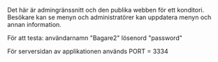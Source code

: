 Det här är admingränssnitt och den publika webben för ett konditori. Besökare kan se menyn och administratörer kan uppdatera menyn och annan information.

För att testa:
användarnamn "Bagare2"
lösenord "password"

För serversidan av applikationen används PORT = 3334

